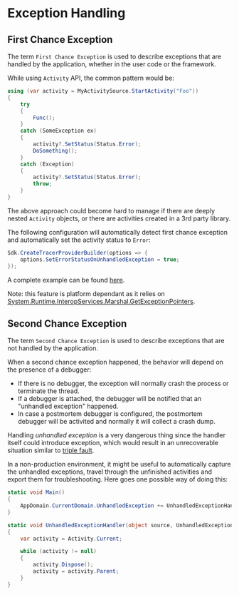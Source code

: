 # Exception Handling

## First Chance Exception

The term `First Chance Exception` is used to describe exceptions that are
handled by the application, whether in the user code or the framework.

While using `Activity` API, the common pattern would be:

```csharp
using (var activity = MyActivitySource.StartActivity("Foo"))
{
    try
    {
        Func();
    }
    catch (SomeException ex)
    {
        activity?.SetStatus(Status.Error);
        DoSomething();
    }
    catch (Exception)
    {
        activity?.SetStatus(Status.Error);
        throw;
    }
}
```

The above approach could become hard to manage if there are deeply nested
`Activity` objects, or there are activities created in a 3rd party library.

The following configuration will automatically detect first chance exception and automatically set the activity status to `Error`:

```csharp
Sdk.CreateTracerProviderBuilder(options => {
    options.SetErrorStatusOnUnhandledException = true;
});
```

A complete example can be found [here](./Program.cs).

Note: this feature is platform dependant as it relies on
[System.Runtime.InteropServices.Marshal.GetExceptionPointers](https://docs.microsoft.com/dotnet/api/system.runtime.interopservices.marshal.getexceptionpointers).

## Second Chance Exception

The term `Second Chance Exception` is used to describe exceptions that are not
handled by the application.

When a second chance exception happened, the behavior will depend on the
presence of a debugger:

* If there is no debugger, the exception will normally crash the process or
  terminate the thread.
* If a debugger is attached, the debugger will be notified that an "unhandled
  exception" happened.
* In case a postmortem debugger is configured, the postmortem debugger will be
  activited and normally it will collect a crash dump.

Handling _unhandled exception_ is a very dangerous thing since the handler
itself could introduce exception, which would result in an unrecoverable
situation similar to [triple fault](https://en.wikipedia.org/wiki/Triple_fault).

In a non-production environment, it might be useful to automatically capture the
unhandled exceptions, travel through the unfinished activities and export them
for troubleshooting. Here goes one possible way of doing this:

```csharp
static void Main()
{
    AppDomain.CurrentDomain.UnhandledException += UnhandledExceptionHandler;
}

static void UnhandledExceptionHandler(object source, UnhandledExceptionEventArgs args)
{
    var activity = Activity.Current;

    while (activity != null)
    {
        activity.Dispose();
        activity = activity.Parent;
    }
}
```
